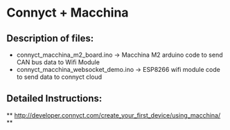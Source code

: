 # Connyct + Macchina

## Description of files:
* connyct_macchina_m2_board.ino -> Macchina M2 arduino code to send CAN bus data to Wifi Module
* connyct_macchina_websocket_demo.ino -> ESP8266 wifi module code to send data to connyct cloud

## Detailed Instructions:
** http://developer.connyct.com/create_your_first_device/using_macchina/ **
